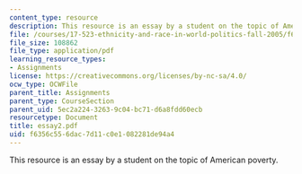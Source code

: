 ```yaml
---
content_type: resource
description: This resource is an essay by a student on the topic of American poverty.
file: /courses/17-523-ethnicity-and-race-in-world-politics-fall-2005/f6356c556dac7d11c0e1082281de94a4_essay2.pdf
file_size: 108862
file_type: application/pdf
learning_resource_types:
- Assignments
license: https://creativecommons.org/licenses/by-nc-sa/4.0/
ocw_type: OCWFile
parent_title: Assignments
parent_type: CourseSection
parent_uid: 5ec2a224-3263-9c04-bc71-d6a8fdd60ecb
resourcetype: Document
title: essay2.pdf
uid: f6356c55-6dac-7d11-c0e1-082281de94a4
---
```

This resource is an essay by a student on the topic of American poverty.